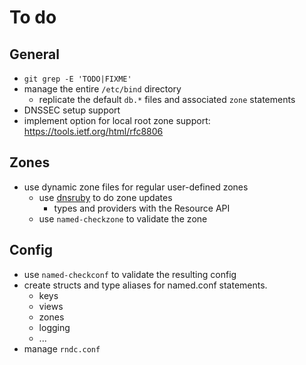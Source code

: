 <!-- SPDX-License-Identifier: GPL-3.0-or-later -->

# To do

## General

- `git grep -E 'TODO|FIXME'`
- manage the entire `/etc/bind` directory
  - replicate the default `db.*` files and associated `zone` statements
- DNSSEC setup support
- implement option for local root zone support: https://tools.ietf.org/html/rfc8806

## Zones

- use dynamic zone files for regular user-defined zones
  - use [dnsruby](https://rubygems.org/gems/dnsruby) to do zone updates
    - types and providers with the Resource API
  - use `named-checkzone` to validate the zone

## Config

- use `named-checkconf` to validate the resulting config
- create structs and type aliases for named.conf statements.
  - keys
  - views
  - zones
  - logging
  - ...
- manage `rndc.conf`
